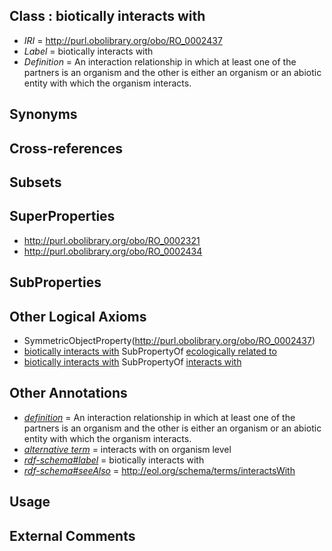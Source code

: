
## Class : biotically interacts with

 * *IRI* = http://purl.obolibrary.org/obo/RO_0002437
 * *Label* = biotically interacts with
 * *Definition* = An interaction relationship in which at least one of the partners is an organism and the other is either an organism or an abiotic entity with which the organism interacts.

## Synonyms


## Cross-references


## Subsets


## SuperProperties

 * <http://purl.obolibrary.org/obo/RO_0002321>
 * <http://purl.obolibrary.org/obo/RO_0002434>

## SubProperties


## Other Logical Axioms

 * SymmetricObjectProperty(<http://purl.obolibrary.org/obo/RO_0002437>)
 * [biotically interacts with](../../RO/37/RO_0002437.md) SubPropertyOf [ecologically related to](../../RO/21/RO_0002321.md)
 * [biotically interacts with](../../RO/37/RO_0002437.md) SubPropertyOf [interacts with](../../RO/34/RO_0002434.md)

## Other Annotations

 * *[definition](../../IAO/15/IAO_0000115.md)* = An interaction relationship in which at least one of the partners is an organism and the other is either an organism or an abiotic entity with which the organism interacts.
 * *[alternative term](../../IAO/18/IAO_0000118.md)* = interacts with on organism level
 * *[rdf-schema#label](../../el/rdf-schema#label.md)* = biotically interacts with
 * *[rdf-schema#seeAlso](../../so/rdf-schema#seeAlso.md)* = http://eol.org/schema/terms/interactsWith

## Usage


## External Comments

